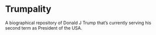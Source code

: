 # Trumpality
A biographical repository of Donald J Trump that’s currently serving his second term as President of the USA.
